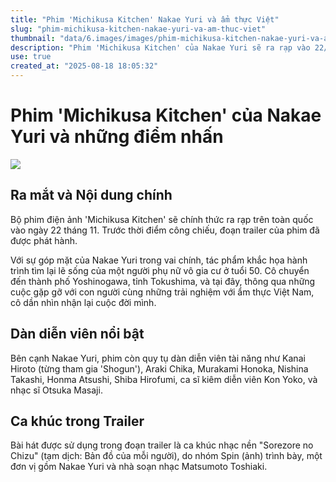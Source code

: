 ```yaml
---
title: "Phim 'Michikusa Kitchen' Nakae Yuri và ẩm thực Việt"
slug: "phim-michikusa-kitchen-nakae-yuri-va-am-thuc-viet"
thumbnail: "data/6.images/images/phim-michikusa-kitchen-nakae-yuri-va-am-thuc-viet.webp"
description: "Phim 'Michikusa Kitchen' của Nakae Yuri sẽ ra rạp vào 22/11. Tác phẩm kể về người phụ nữ ngoài 50 tuổi tìm lại lẽ sống qua ẩm thực và con người ở Tokushima."
use: true
created_at: "2025-08-18 18:05:32"
---
```


# Phim 'Michikusa Kitchen' của Nakae Yuri và những điểm nhấn

![](/images/20250818-00000025-cdj-000-1-view.webp)

## Ra mắt và Nội dung chính

Bộ phim điện ảnh 'Michikusa Kitchen' sẽ chính thức ra rạp trên toàn quốc vào ngày 22 tháng 11. Trước thời điểm công chiếu, đoạn trailer của phim đã được phát hành.

Với sự góp mặt của Nakae Yuri trong vai chính, tác phẩm khắc họa hành trình tìm lại lẽ sống của một người phụ nữ vô gia cư ở tuổi 50. Cô chuyển đến thành phố Yoshinogawa, tỉnh Tokushima, và tại đây, thông qua những cuộc gặp gỡ với con người cùng những trải nghiệm với ẩm thực Việt Nam, cô dần nhìn nhận lại cuộc đời mình.

## Dàn diễn viên nổi bật

Bên cạnh Nakae Yuri, phim còn quy tụ dàn diễn viên tài năng như Kanai Hiroto (từng tham gia 'Shogun'), Araki Chika, Murakami Honoka, Nishina Takashi, Honma Atsushi, Shiba Hirofumi, ca sĩ kiêm diễn viên Kon Yoko, và nhạc sĩ Otsuka Masaji.

## Ca khúc trong Trailer

Bài hát được sử dụng trong đoạn trailer là ca khúc nhạc nền "Sorezore no Chizu" (tạm dịch: Bản đồ của mỗi người), do nhóm Spin (ảnh) trình bày, một đơn vị gồm Nakae Yuri và nhà soạn nhạc Matsumoto Toshiaki.